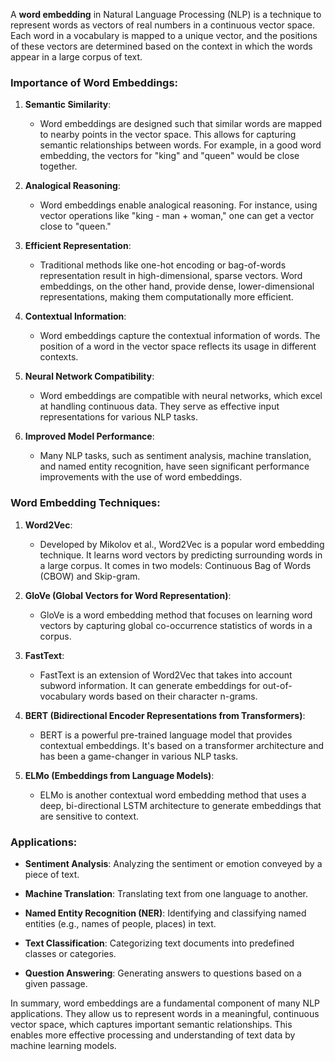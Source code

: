 A **word embedding** in Natural Language Processing (NLP) is a technique to represent words as vectors of real numbers in a continuous vector space. Each word in a vocabulary is mapped to a unique vector, and the positions of these vectors are determined based on the context in which the words appear in a large corpus of text.

### Importance of Word Embeddings:

1. **Semantic Similarity**:
   - Word embeddings are designed such that similar words are mapped to nearby points in the vector space. This allows for capturing semantic relationships between words. For example, in a good word embedding, the vectors for "king" and "queen" would be close together.

2. **Analogical Reasoning**:
   - Word embeddings enable analogical reasoning. For instance, using vector operations like "king - man + woman," one can get a vector close to "queen."

3. **Efficient Representation**:
   - Traditional methods like one-hot encoding or bag-of-words representation result in high-dimensional, sparse vectors. Word embeddings, on the other hand, provide dense, lower-dimensional representations, making them computationally more efficient.

4. **Contextual Information**:
   - Word embeddings capture the contextual information of words. The position of a word in the vector space reflects its usage in different contexts.

5. **Neural Network Compatibility**:
   - Word embeddings are compatible with neural networks, which excel at handling continuous data. They serve as effective input representations for various NLP tasks.

6. **Improved Model Performance**:
   - Many NLP tasks, such as sentiment analysis, machine translation, and named entity recognition, have seen significant performance improvements with the use of word embeddings.

### Word Embedding Techniques:

1. **Word2Vec**:
   - Developed by Mikolov et al., Word2Vec is a popular word embedding technique. It learns word vectors by predicting surrounding words in a large corpus. It comes in two models: Continuous Bag of Words (CBOW) and Skip-gram.

2. **GloVe (Global Vectors for Word Representation)**:
   - GloVe is a word embedding method that focuses on learning word vectors by capturing global co-occurrence statistics of words in a corpus.

3. **FastText**:
   - FastText is an extension of Word2Vec that takes into account subword information. It can generate embeddings for out-of-vocabulary words based on their character n-grams.

4. **BERT (Bidirectional Encoder Representations from Transformers)**:
   - BERT is a powerful pre-trained language model that provides contextual embeddings. It's based on a transformer architecture and has been a game-changer in various NLP tasks.

5. **ELMo (Embeddings from Language Models)**:
   - ELMo is another contextual word embedding method that uses a deep, bi-directional LSTM architecture to generate embeddings that are sensitive to context.

### Applications:

- **Sentiment Analysis**: Analyzing the sentiment or emotion conveyed by a piece of text.

- **Machine Translation**: Translating text from one language to another.

- **Named Entity Recognition (NER)**: Identifying and classifying named entities (e.g., names of people, places) in text.

- **Text Classification**: Categorizing text documents into predefined classes or categories.

- **Question Answering**: Generating answers to questions based on a given passage.

In summary, word embeddings are a fundamental component of many NLP applications. They allow us to represent words in a meaningful, continuous vector space, which captures important semantic relationships. This enables more effective processing and understanding of text data by machine learning models.
